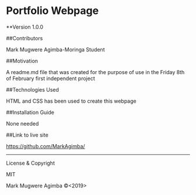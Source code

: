 # Portfolio Webpage

**Version 1.0.0


##Contributors

Mark Mugwere Agimba-Moringa Student


##Motivation

A readme.md file that was created for the purpose of use in the Friday 8th of February first independent project


##Technologies Used

HTML and CSS has been used to create this webpage


##Installation Guide

None needed


##Link to live site

https://github.com/MarkAgimba/


---

License & Copyright

MIT

Mark Mugwere Agimba ©<2019>
